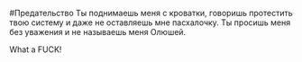 #Предательство
Ты поднимаешь меня с кроватки, говоришь протестить твою систему и даже не оставляешь мне пасхалочку. Ты просишь меня без уважения и не называешь меня Олюшей.


What a FUCK!
